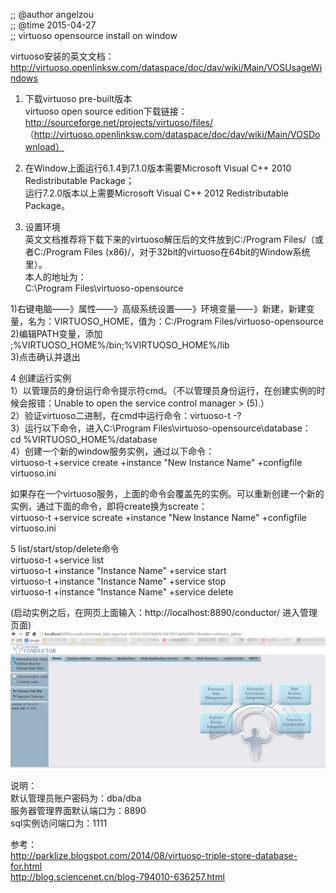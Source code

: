 ;; @author angelzou    
;; @time 2015-04-27    
;; virtuoso opensource install on window    

virtuoso安装的英文文档：http://virtuoso.openlinksw.com/dataspace/doc/dav/wiki/Main/VOSUsageWindows    

1. 下载virtuoso pre-built版本   
virtuoso open source edition下载链接：      
http://sourceforge.net/projects/virtuoso/files/     
（http://virtuoso.openlinksw.com/dataspace/doc/dav/wiki/Main/VOSDownload）    

2. 在Window上面运行6.1.4到7.1.0版本需要Microsoft Visual C++ 2010 Redistributable Package；         
   运行7.2.0版本以上需要Microsoft Visual C++ 2012 Redistributable Package。          

3. 设置环境              
英文文档推荐将下载下来的virtuoso解压后的文件放到C:/Program Files/（或者C:/Program Files              (x86)/，对于32bit的virtuoso在64bit的Window系统里）。             
本人的地址为：             
C:\Program Files\virtuoso-opensource             

1)右键电脑——》属性——》高级系统设置——》环境变量——》新建，新建变量，名为：VIRTUOSO_HOME，值为：C:/Program Files/virtuoso-opensource           
2)编辑PATH变量，添加           
;%VIRTUOSO_HOME%/bin;%VIRTUOSO_HOME%/lib                
3)点击确认并退出               

4  创建运行实例             
1）以管理员的身份运行命令提示符cmd。（不以管理员身份运行，在创建实例的时候会报错：Unable to open the service control manager  > (5).）              
2）验证virtuoso二进制，在cmd中运行命令：virtuoso-t -?               
3）运行以下命令，进入C:\Program Files\virtuoso-opensource\database：                
cd %VIRTUOSO_HOME%/database                  
4）创建一个新的window服务实例，通过以下命令：                    
virtuoso-t +service create +instance "New Instance Name" +configfile virtuoso.ini               

如果存在一个virtuoso服务，上面的命令会覆盖先的实例。可以重新创建一个新的实例，通过下面的命令，即将create换为screate：            
virtuoso-t +service screate +instance "New Instance Name" +configfile virtuoso.ini               


5  list/start/stop/delete命令               
virtuoso-t +service list                  
virtuoso-t +instance "Instance Name" +service start                
virtuoso-t +instance "Instance Name" +service stop                
virtuoso-t +instance "Instance Name" +service delete             

(启动实例之后，在网页上面输入：http://localhost:8890/conductor/  进入管理页面)                
![virtuoso admin page img](virtuoso-main.jpg)    


说明：             
默认管理员账户密码为：dba/dba                 
服务器管理界面默认端口为：8890                   
sql实例访问端口为：1111                


参考：             
http://parklize.blogspot.com/2014/08/virtuoso-triple-store-database-for.html                     
http://blog.sciencenet.cn/blog-794010-636257.html                
